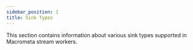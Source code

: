 ```yaml
---
sidebar_position: 1
title: Sink Types
---
```


This section contains information about various sink types supported in Macrometa stream workers.

<DocCardList />
